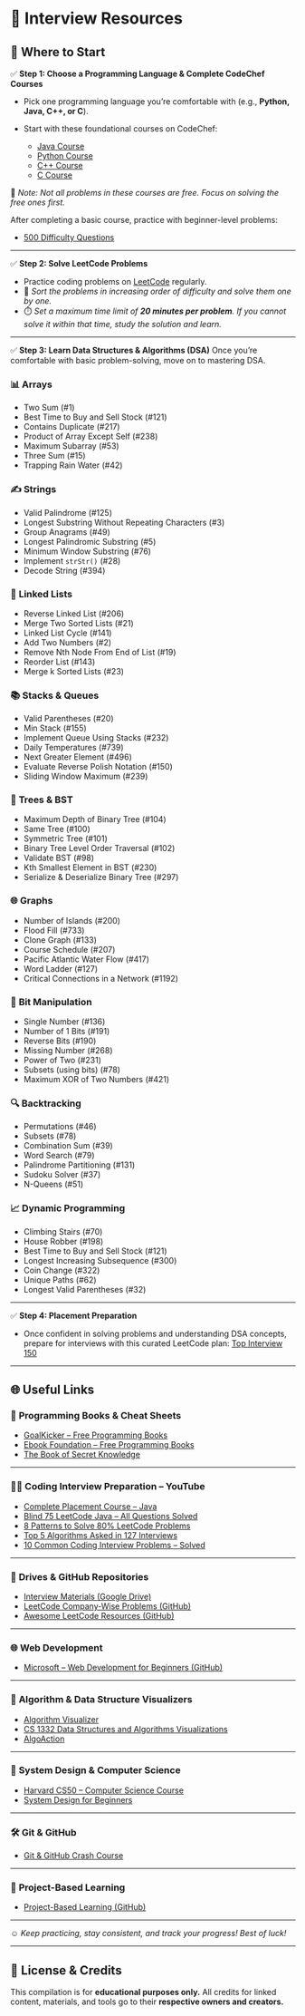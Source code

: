 # 📄 **Interview Resources**

## 🚀 Where to Start

✅ **Step 1: Choose a Programming Language & Complete CodeChef Courses**

* Pick one programming language you’re comfortable with (e.g., **Python, Java, C++, or C**).
* Start with these foundational courses on CodeChef:

  * [Java Course](https://www.codechef.com/practice/java)
  * [Python Course](https://www.codechef.com/practice/python)
  * [C++ Course](https://www.codechef.com/practice/cpp)
  * [C Course](https://www.codechef.com/practice/c)

📌 *Note: Not all problems in these courses are free. Focus on solving the free ones first.*

After completing a basic course, practice with beginner-level problems:

* [500 Difficulty Questions](https://www.codechef.com/practice/basic-programming-concepts)

---

✅ **Step 2: Solve LeetCode Problems**

* Practice coding problems on [LeetCode](https://leetcode.com/) regularly.
* 📌 *Sort the problems in increasing order of difficulty and solve them one by one.*
* ⏱️ *Set a maximum time limit of **20 minutes per problem**. If you cannot solve it within that time, study the solution and learn.*

---

✅ **Step 3: Learn Data Structures & Algorithms (DSA)**
Once you’re comfortable with basic problem-solving, move on to mastering DSA.

### 📊 **Arrays**

* Two Sum (#1)
* Best Time to Buy and Sell Stock (#121)
* Contains Duplicate (#217)
* Product of Array Except Self (#238)
* Maximum Subarray (#53)
* Three Sum (#15)
* Trapping Rain Water (#42)

### ✍️ **Strings**

* Valid Palindrome (#125)
* Longest Substring Without Repeating Characters (#3)
* Group Anagrams (#49)
* Longest Palindromic Substring (#5)
* Minimum Window Substring (#76)
* Implement `strStr()` (#28)
* Decode String (#394)

### 🔗 **Linked Lists**

* Reverse Linked List (#206)
* Merge Two Sorted Lists (#21)
* Linked List Cycle (#141)
* Add Two Numbers (#2)
* Remove Nth Node From End of List (#19)
* Reorder List (#143)
* Merge k Sorted Lists (#23)

### 📚 **Stacks & Queues**

* Valid Parentheses (#20)
* Min Stack (#155)
* Implement Queue Using Stacks (#232)
* Daily Temperatures (#739)
* Next Greater Element (#496)
* Evaluate Reverse Polish Notation (#150)
* Sliding Window Maximum (#239)

### 🌲 **Trees & BST**

* Maximum Depth of Binary Tree (#104)
* Same Tree (#100)
* Symmetric Tree (#101)
* Binary Tree Level Order Traversal (#102)
* Validate BST (#98)
* Kth Smallest Element in BST (#230)
* Serialize & Deserialize Binary Tree (#297)

### 🌐 **Graphs**

* Number of Islands (#200)
* Flood Fill (#733)
* Clone Graph (#133)
* Course Schedule (#207)
* Pacific Atlantic Water Flow (#417)
* Word Ladder (#127)
* Critical Connections in a Network (#1192)

### 🧮 **Bit Manipulation**

* Single Number (#136)
* Number of 1 Bits (#191)
* Reverse Bits (#190)
* Missing Number (#268)
* Power of Two (#231)
* Subsets (using bits) (#78)
* Maximum XOR of Two Numbers (#421)

### 🔍 **Backtracking**

* Permutations (#46)
* Subsets (#78)
* Combination Sum (#39)
* Word Search (#79)
* Palindrome Partitioning (#131)
* Sudoku Solver (#37)
* N-Queens (#51)

### 📈 **Dynamic Programming**

* Climbing Stairs (#70)
* House Robber (#198)
* Best Time to Buy and Sell Stock (#121)
* Longest Increasing Subsequence (#300)
* Coin Change (#322)
* Unique Paths (#62)
* Longest Valid Parentheses (#32)

---

✅ **Step 4: Placement Preparation**

* Once confident in solving problems and understanding DSA concepts, prepare for interviews with this curated LeetCode plan:
  [Top Interview 150](https://leetcode.com/studyplan/top-interview-150/)

---

## 🌐 **Useful Links**

### 📖 **Programming Books & Cheat Sheets**

* [GoalKicker – Free Programming Books](https://goalkicker.com/)
* [Ebook Foundation – Free Programming Books](https://github.com/EbookFoundation/free-programming-books)
* [The Book of Secret Knowledge](https://github.com/trimstray/the-book-of-secret-knowledge)

---

### 👨‍💻 **Coding Interview Preparation – YouTube**

* [Complete Placement Course – Java](https://www.youtube.com/watch?v=yRpLlJmRo2w&list=PLfqMhTWNBTe3LtFWcvwpqTkUSlB32kJop)
* [Blind 75 LeetCode Java – All Questions Solved](https://www.youtube.com/watch?v=PieZjz2Pyhw)
* [8 Patterns to Solve 80% LeetCode Problems](https://www.youtube.com/watch?v=xo7XrRVxH8Y)
* [Top 5 Algorithms Asked in 127 Interviews](https://www.youtube.com/watch?v=EM8IgIIiOdY)
* [10 Common Coding Interview Problems – Solved](https://www.youtube.com/watch?v=Peq4GCPNC5c)

---

### 📁 **Drives & GitHub Repositories**

* [Interview Materials (Google Drive)](https://drive.google.com/drive/folders/1DCD8y0XoPjgSJrTNf20QrUxSAs2xnTyf)
* [LeetCode Company-Wise Problems (GitHub)](https://github.com/liquidslr/leetcode-company-wise-problems)
* [Awesome LeetCode Resources (GitHub)](https://github.com/ashishps1/awesome-leetcode-resources)

---

### 🌐 **Web Development**

* [Microsoft – Web Development for Beginners (GitHub)](https://github.com/microsoft/Web-Dev-For-Beginners)

---

### 🎨 **Algorithm & Data Structure Visualizers**

* [Algorithm Visualizer](https://algorithm-visualizer.org/)
* [CS 1332 Data Structures and Algorithms Visualizations](https://csvistool.com/)
* [AlgoAction](https://www.algoaction.xyz/)

---

### 🧰 **System Design & Computer Science**

* [Harvard CS50 – Computer Science Course](https://www.youtube.com/watch?v=LfaMVlDaQ24)
* [System Design for Beginners](https://www.youtube.com/watch?v=m8Icp_Cid5o)

---

### 🛠️ **Git & GitHub**

* [Git & GitHub Crash Course](https://www.youtube.com/watch?v=vA5TTz6BXhY)

---

### 🚀 **Project-Based Learning**

* [Project-Based Learning (GitHub)](https://github.com/practical-tutorials/project-based-learning)

---

☺️ *Keep practicing, stay consistent, and track your progress! Best of luck!*

---

## 📜 **License & Credits**

This compilation is for **educational purposes only.**
All credits for linked content, materials, and tools go to their **respective owners and creators.**
